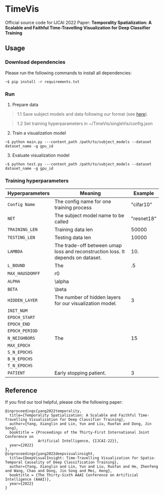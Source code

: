 # TimeVis
Official source code for IJCAI 2022 Paper: **Temporality Spatialization: A Scalable and Faithful Time-Travelling Visualization for Deep Classifier Training**

## Usage
### Download dependencies
Please run the following commands to install all dependencies:
```console
~$ pip install -r requirements.txt
```
### Run 
1. Prepare data
> 1.1 Save subject models and data following our format (see [here](https://github.com/xianglinyang/DeepVisualInsight/wiki/design#data-directory)).

> 1.2 Set training hyperparameters in ~/TimeVis/singleVis/config.json

2. Train a visualization model
```console
~$ python main.py ---content_path /path/to/subject_models --dataset dataset_name -g gpu_id
```
3. Evaluate visualization model
```console
~$ python test.py ---content_path /path/to/subject_models --dataset dataset_name -g gpu_id
```

### Training hyperparameters
| Hyperparameters | Meaning | Example |
|---|---|---|
|```Config Name``` |The config name for one training process|"cifar10"|
|```NET```|The subject model name to be called|"resnet18"|
|```TRAINING_LEN```|Training data len|50000|
|```TESTING_LEN```|Testing data len|10000|
|```LAMBDA```|The trade-off between umap loss and reconstruction loss. It depends on dataset.|10.|
|```L_BOUND```|The |.5|
|```MAX_HAUSDORFF```|r0||
|```ALPHA```|\alpha||
|```BETA```|\beta||
|```HIDDEN_LAYER```|The number of hidden layers for our visualization model.|3|
|```INIT_NUM```|||
|```EPOCH_START```|||
|```EPOCH_END```|||
|```EPOCH_PERIOD```|||
|```N_NEIGHBORS```|The |15|
|```MAX_EPOCH```|||
|```S_N_EPOCHS```|||
|```B_N_EPOCHS```|||
|```T_N_EPOCHS```|||
|```PATIENT```|Early stopping patient.|3|

## Reference

If you find our tool helpful, please cite the following paper:
```
@inproceedings{yang2022temporality,
  title={Temporality Spatialization: A Scalable and Faithful Time-Travelling Visualization for Deep Classifier Training},
  author={Yang, Xianglin and Lin, Yun and Liu, Ruofan and Dong, Jin Song},
  booktitle = {Proceedings of the Thirty-First International Joint Conference on
               Artificial Intelligence, {IJCAI-22}},
  year={2022}
},
@inproceedings{yang2022deepvisualinsight,
  title={DeepVisualInsight: Time-Travelling Visualization for Spatio-Temporal Causality of Deep Classification Training},
  author={Yang, Xianglin and Lin, Yun and Liu, Ruofan and He, Zhenfeng and Wang, Chao and Dong, Jin Song and Mei, Hong},
  booktitle = {The Thirty-Sixth AAAI Conference on Artificial Intelligence (AAAI)},
  year={2022}
} 
```
